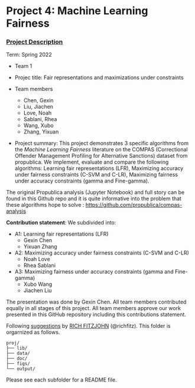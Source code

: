 # Project 4: Machine Learning Fairness

### [Project Description](doc/project4_desc.md)

Term: Spring 2022

+ Team 1
+ Projec title: Fair representations and maximizations under constraints
+ Team members

	+ Chen, Gexin 
	+ Liu, Jiachen 
	+ Love, Noah
	+ Sablani, Rhea 
	+ Wang, Xubo 
	+ Zhang, Yixuan

+ Project summary: This project demonstrates 3 specific algorithms from the _Machine Learning Fairness_ literature on the COMPAS (Correctional Offender Management Profiling for Alternative Sanctions) dataset from propublica. We implement, evaluate and compare the following algorithms:  Learning fair representations (LFR), Maximizing accuracy under fairness constraints (C-SVM and C-LR), Maximizing fairness under accuracy constraints (gamma and Fine-gamma). 

The original Propublica analysis (Jupyter Notebook) and full story can be found in this Github repo and it is quite informative into the problem that these algorithms hope to solve : https://github.com/propublica/compas-analysis
	
	
**Contribution statement**:
We subdivided into: 

+ A1: Learning fair representations (LFR)
	+ Gexin Chen
	+ Yixuan Zhang
+ A2: Maximizing accuracy under fairness constraints (C-SVM and C-LR)
	+ Noah Love
	+ Rhea Sablani
+ A3: Maximizing fairness under accuracy constraints (gamma and Fine-gamma)
	+ Xubo Wang
	+ Jiachen Liu

The presentation was done by Gexin Chen. All team members contributed equally in all stages of this project. All team members approve our work presented in this GitHub repository including this contributions statement. 

Following [suggestions](http://nicercode.github.io/blog/2013-04-05-projects/) by [RICH FITZJOHN](http://nicercode.github.io/about/#Team) (@richfitz). This folder is orgarnized as follows.

```
proj/
├── lib/
├── data/
├── doc/
├── figs/
└── output/
```

Please see each subfolder for a README file.
